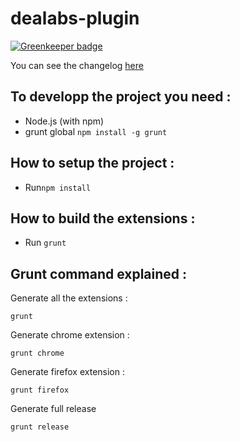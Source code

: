 # dealabs-plugin

[![Greenkeeper badge](https://badges.greenkeeper.io/thib3113/dealabs-extension.svg)](https://greenkeeper.io/)

You can see the changelog [here](https://raw.githubusercontent.com/thib3113/dealabs-extension/master/changelog.md)

To developp the project you need :
----------------------------------

 - Node.js (with npm)
 - grunt global  `npm install -g grunt` 

How to setup the project :
--------------------------

 - Run`npm install`

How to build the extensions :
-----------------------------

 - Run `grunt`

Grunt command explained :
-------------------------

Generate all the extensions :

    grunt

Generate chrome extension :

    grunt chrome
Generate firefox extension :

    grunt firefox

Generate full release

    grunt release